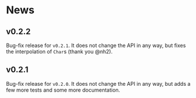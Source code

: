 News
====

v0.2.2
------

Bug-fix release for `v0.2.1`. It does not change the API in any way,
but fixes the interpolation of `Char`s (thank you @nh2).

v0.2.1
------

Bug-fix release for `v0.2.0`.  It does not change the API in any way,
but adds a few more tests and some more documentation.
